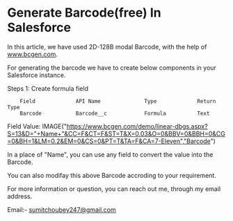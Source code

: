 # Generate Barcode(free) In Salesforce

In this article, we have used 2D-128B modal Barcode, with the help of www.bcgen.com.

For generating the barcode we have to create below components in your Salesforce instance.

Steps 1: Create formula field

        Field             API Name              Type             Return Type                      
        Barcode           Barcode__c            Formula          Text

Field Value:
IMAGE("https://www.bcgen.com/demo/linear-dbgs.aspx?S=13&D="+Name+"&CC=F&CT=F&ST=T&X=0.03&O=0&BBV=0&BBH=0&CG=0&BH=1&LM=0.2&EM=0&CS=0&PT=T&TA=F&CA=7-Eleven","Barcode")

In a place of "Name", you can use any field to convert the value into the Barcode.

You can also modifay this above Barcode accroding to your requirement.

For more information or question, you can reach out me, through my email address.

Email:- sumitchoubey247@gmail.com
